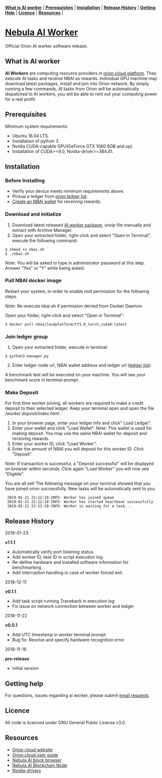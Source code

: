 
**[What is AI worker](#what-is-ai-worker)** | 
**[Prerequisites](#prerequisites)** |
**[Installation](#installation)** |
**[Release History](#release-history)** |
**[Getting Help](#getting-help)** | 
**[Licence](#licence)** |
**[Resources](#resources)** |  

# [Nebula AI Worker](https://github.com/nebulaai/ai-worker)

Official Orion AI worker software release.

## What is AI worker

**AI Workers** are computing resource providers in [orion cloud platform](https://nbai.io/). They execute AI tasks and receive NBAI as rewards. 
Individual GPU machine may download latest packages, install and join into Orion network. 
By simply running a few commands, AI tasks from Orion will be automatically dispatched to AI workers, you will be able to rent out your computing power for a real profit.     

## Prerequisites

Minimum system requirements:

- Ubuntu 16.04 LTS. 
- Installation of python 3. 
- Nvidia CUDA-capable GPU(GeForce GTX 1060 6GB and up).
- Installation of CUDA>=9.0, Nvidia-driver>=384.81.

## Installation

### Before Installing

- Verify your device meets minimum requirements above.
- Pickup a ledger from [orion ledger list](https://nbai.io/dashboard/#/worker/general).
- [Create an NBAI wallet](https://blog.nebulaai.org/wallet-instructions/) for receiving rewards.

### Download and initialize 

1. Download latest released [AI worker package](https://github.com/nebulaai/ai-worker/releases), unzip file manually and extract with Archive Manager. 
2. Open your extracted folder, right-click and select "Open in Terminal", execute the following command:
  
 ```
$ chmod +x nbai.sh
$ ./nbai.sh
 ```
   
*Note*: You will be asked to type in administrator password at this step. Answer "Yes" or "Y" while being asked. 
                                                                                                               
### Pull NBAI docker image

Restart your system, in order to enable root permission for the following steps.

*Note*: Re-execute nbai.sh if permission denied from Docker Daemon.

Open your folder, right-click and select "Open in Terminal":

 ```
$ docker pull nbaicloudplatform/tf1.8_torch_cuda9:latest
 ```
 
### Join ledger group

1. Open your extracted folder, execute in terminal:

 ```
$ python3 manager.py
 ```
 
2. Enter ledger node url, NBAI wallet address and ledger url ([ledger list](https://nbai.io/dashboard/#/worker/general)).

A benchmark test will be executed on your machine. You will see your benchmark score in terminal prompt.

### Make Deposit

For first time worker joining, all workers are required to make a credit deposit to their selected ledger. 
Keep your terminal open and open the file _/worker deposit/index.html_ :

1. In your browser page, enter your ledger info and click" Load Ledger".
2. Enter your wallet and click "Load Wallet".
*Note*: This wallet is used for making deposit. You may use the same NBAI wallet for deposit and receiving rewards. 
3. Enter your worker ID, click “Load Worker”.
4. Enter the amount of NBAI you will deposit for this worker ID. Click "Deposit".
  
*Note*: If transaction is successful, a "Deposit successful" will be displayed on browser within seconds. Click again “Load Worker” you will now see "Eligible".

You are all set! The following message on your terminal showed that you have joined orion successfully. New tasks will be automatically sent to you.

```
 2019-01-21 22:12:10-INFO- Worker has joined queue
 2019-01-21 22:12:10-INFO- Worker has started heartbeat successfully
 2019-01-21 22:12:10-INFO- Worker is waiting for a task...
```

## Release History

2019-01-23

 **v1.1.1**
 - Automatically verify port listening status.
 - Add worker ID, task ID in script execution log.
 - Re-define hardware and installed software information for benchmarking
 - Add interruption handling in case of worker forced exit.

2018-12-11 

  **v0.1.1**
- Add task script running Traceback in execution log
- Fix issue on network connection between worker and ledger

2018-11-22

 **v0.0.1**                                          
- Add UTC timestamp in worker terminal prompt                
- Bug fix: Resolve and specify hardware recognition error 

2018-11-16

**pre-release**
- initial version
  

## Getting help

For questions, issues regarding ai worker, please submit [email requests](https://nbai.io/contact.html).

## Licence

All code is licenced under GNU General Public License v3.0.

## Resources

* [Orion cloud website](https://nbai.io/)
* [Orion cloud user guide](https://nbai.io/ai.html)
* [Nebula AI block browser](https://scan.nbai.io/#/)
* [Nebula AI Blockchain Node](https://github.com/nebulaai/nbai-node)
* [Nvidia-drivers](https://www.nvidia.com/Download/index.aspx)